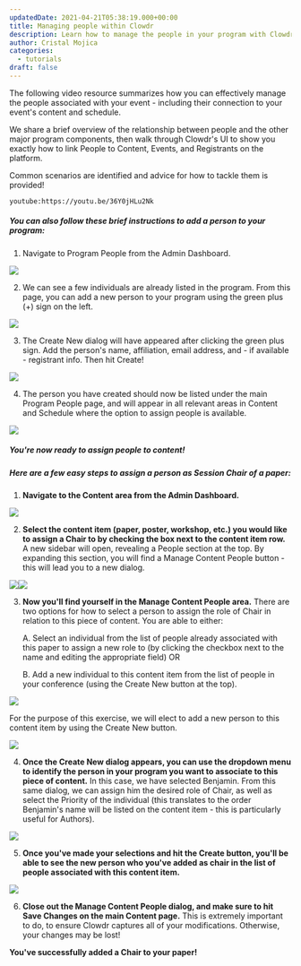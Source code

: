 ```yaml
---
updatedDate: 2021-04-21T05:38:19.000+00:00
title: Managing people within Clowdr
description: Learn how to manage the people in your program with Clowdr
author: Cristal Mojica
categories:
  - tutorials
draft: false
---
```


The following video resource summarizes how you can effectively manage the people associated with your event - including their connection to your event's content and schedule.

We share a brief overview of the relationship between people and the other major program components, then walk through Clowdr's UI to show you exactly how to link People to Content, Events, and Registrants on the platform.

Common scenarios are identified and advice for how to tackle them is provided!

`youtube:https://youtu.be/36Y0jHLu2Nk`

##### **You can also follow these brief instructions to add a person to your program:**

1. Navigate to Program People from the Admin Dashboard.

![](/images/content-ppl-8.jpg)

2. We can see a few individuals are already listed in the program. From this page, you can add a new person to your program using the green plus (+) sign on the left.

![](/images/pp-2.jpg)

3. The Create New dialog will have appeared after clicking the green plus sign. Add the person's name, affiliation, email address, and - if available - registrant info. Then hit Create!

![](/images/pp-4.jpg)

4. The person you have created should now be listed under the main Program People page, and will appear in all relevant areas in Content and Schedule where the option to assign people is available.

![](/images/pp-5.jpg)

##### **You're now ready to assign people to content!**

##### **Here are a few easy steps to assign a person as Session Chair of a paper:**

1. **Navigate to the Content area from the Admin Dashboard.**

![](/images/content-ppl-1.jpg)

2. **Select the content item (paper, poster, workshop, etc.) you would like to assign a Chair to by checking the box next to the content item row.** A new sidebar will open, revealing a People section at the top. By expanding this section, you will find a Manage Content People button - this will lead you to a new dialog.

![](/images/content-ppl-2.jpg)![](/images/content-ppl-3.jpg)

3. **Now you'll find yourself in the Manage Content People area.** There are two options for how to select a person to assign the role of Chair in relation to this piece of content. You are able to either:

   A. Select an individual from the list of people already associated with this paper to assign a new role to (by clicking the checkbox next to the name and editing the appropriate field) OR

   B. Add a new individual to this content item from the list of people in your conference (using the Create New button at the top).

![](/images/content-ppl-4.jpg)

For the purpose of this exercise, we will elect to add a new person to this content item by using the Create New button.

![](/images/content-ppl-5.jpg)

4. **Once the Create New dialog appears, you can use the dropdown menu to identify the person in your program you want to associate to this piece of content.** In this case, we have selected Benjamin. From this same dialog, we can assign him the desired role of Chair, as well as select the Priority of the individual (this translates to the order Benjamin's name will be listed on the content item - this is particularly useful for Authors).

![](/images/content-ppl-6.jpg)

5. **Once you've made your selections and hit the Create button, you'll be able to see the new person who you've added as chair in the list of people associated with this content item.**

![](/images/content-ppl-7.jpg)

6. **Close out the Manage Content People dialog, and make sure to hit Save Changes on the main Content page.** This is extremely important to do, to ensure Clowdr captures all of your modifications. Otherwise, your changes may be lost!

**You've successfully added a Chair to your paper!**
